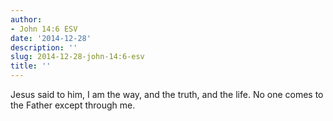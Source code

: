 ```yaml
---
author:
- John 14:6 ESV
date: '2014-12-28'
description: ''
slug: 2014-12-28-john-14:6-esv
title: ''
---
```

Jesus said to him, I am the way, and the truth, and the life. No one comes to the Father except through me.



